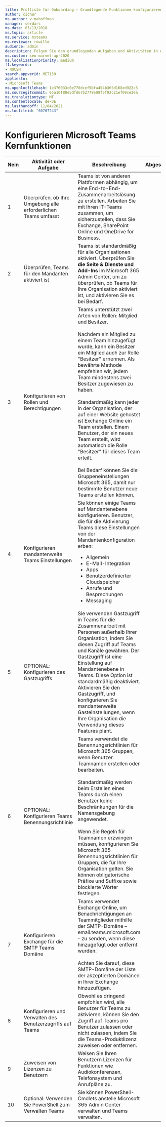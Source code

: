 ```yaml
---
title: Prüfliste für Onboarding – Grundlegende Funktionen konfigurieren – Microsoft Teams
author: cichur
ms.author: v-mahoffman
manager: serdars
ms.date: 03/13/2018
ms.topic: article
ms.service: msteams
ms.reviewer: rowille
audience: admin
description: Folgen Sie den grundlegenden Aufgaben und Aktivitäten in dieser Checkliste, wenn Sie Teams für Ihre Organisation konfigurieren.
ms.custom: seo-marvel-apr2020
ms.localizationpriority: medium
f1.keywords:
- NOCSH
search.appverid: MET150
appliesto:
- Microsoft Teams
ms.openlocfilehash: 1e376033c0e770dcef5bfa454b365d168ed922c5
ms.sourcegitcommit: 65a10f80e5dfd67b2778e09f5f92c21ef09ce36a
ms.translationtype: MT
ms.contentlocale: de-DE
ms.lasthandoff: 11/04/2021
ms.locfileid: "60767243"
---
```

# <a name="configure-microsoft-teams-core-capabilities"></a>Konfigurieren Microsoft Teams Kernfunktionen

| Nein | Aktivität oder Aufgabe | Beschreibung | Abgeschlossen? | Weitere Informationen |
|----|-----------------------------------------------------------------|--------------------------------------------------------------------------------------------------------------------------------------------------------------------------------------------------------------------------------------------------------------------------------------------------------------------------------------------------------------------------------------------------------------------------------------------------------------------------------------------------------------------------------------------|------------|---------------------------------------------------------------------------------------------------------------------------------------------------------------------------------------------------------------------------------------------------------------------------------------------------------------------------------------------------------------------------------------|
| 1  | Überprüfen, ob Ihre Umgebung alle erforderlichen Teams umfasst | Teams ist von anderen Plattformen abhängig, um eine End-to-End-Zusammenarbeitslösung zu erstellen. Arbeiten Sie mit Ihren IT-Teams zusammen, um sicherzustellen, dass Sie Exchange, SharePoint Online und OneDrive for Business. | | [Interaktion von SharePoint Online und OneDrive for Business mit Microsoft Teams](sharepoint-onedrive-interact.md) <br/><br/>[Interaktion von Exchange und Microsoft Teams](exchange-teams-interact.md) |
| 2  | Überprüfen, Teams für den Mandanten aktiviert ist | Teams ist standardmäßig für alle Organisationen aktiviert. Überprüfen Sie **die Seite & Dienste und Add-Ins** im Microsoft 365 Admin Center, um zu überprüfen, ob Teams für Ihre Organisation aktiviert ist, und aktivieren Sie es bei Bedarf. | | [Einrichten einer Microsoft Teams in Microsoft 365 oder Office 365](office-365-set-up.md) |
| 3  | Konfigurieren von Rollen und Berechtigungen | Teams unterstützt zwei Arten von Rollen: Mitglied und Besitzer. <br/><br/>Nachdem ein Mitglied zu einem Team hinzugefügt wurde, kann ein Besitzer ein Mitglied auch zur Rolle "Besitzer" ernennen. Als bewährte Methode empfehlen wir, jedem Team mindestens zwei Besitzer zugewiesen zu haben. <br/><br/>Standardmäßig kann jeder in der Organisation, der auf einer Website gehostet ist Exchange Online ein Team erstellen. Einem Benutzer, der ein neues Team erstellt, wird automatisch die Rolle "Besitzer" für dieses Team erteilt. <br/><br/>Bei Bedarf können Sie die Gruppeneinstellungen Microsoft 365, damit nur bestimmte Benutzer neue Teams erstellen können. | | [Zuweisen von Rollen und Berechtigungen in Microsoft Teams](assign-roles-permissions.md) <br/><br/>[Microsoft 365 von Gruppen und Microsoft Teams](office-365-groups.md) <br/><br/>[Verwalten, wer Gruppen erstellen Microsoft 365 kann](https://support.office.com/article/Manage-who-can-create-Office-365-Groups-4c46c8cb-17d0-44b5-9776-005fced8e618) |
| 4  | Konfigurieren mandantenweite Teams Einstellungen | Sie können einige Teams auf Mandantenebene konfigurieren. Benutzer, die für die Aktivierung Teams diese Einstellungen von der Mandantenkonfiguration erben:<ul><li>Allgemein</li><li>E-Mail-Integration</li><li>Apps</li><li>Benutzerdefinierter Cloudspeicher</li><li>Anrufe und Besprechungen</li><li>Messaging</li></ul>| | [Verwalten von Microsoft Teams-Einstellungen in Ihrer Organisation](enable-features-office-365.md) |
| 5  | OPTIONAL: Konfigurieren des Gastzugriffs | Sie verwenden Gastzugriff in Teams für die Zusammenarbeit mit Personen außerhalb Ihrer Organisation, indem Sie diesen Zugriff auf Teams und Kanäle gewähren. Der Gastzugriff ist eine Einstellung auf Mandantenebene in Teams. Diese Option ist standardmäßig deaktiviert. <br/>Aktivieren Sie den Gastzugriff, und konfigurieren Sie mandantenweite Gasteinstellungen, wenn Ihre Organisation die Verwendung dieses Features plant. | | [Gastzugriff in Microsoft Teams](guest-access.md) |
| 6  | OPTIONAL: Konfigurieren Teams Benennungsrichtlinie | Teams verwendet die Benennungsrichtlinien für Microsoft 365 Gruppen, wenn Benutzer Teamnamen erstellen oder bearbeiten. <br/><br/>Standardmäßig werden beim Erstellen eines Teams durch einen Benutzer keine Beschränkungen für die Namensgebung angewendet. <br/><br/>Wenn Sie Regeln für Teamnamen erzwingen müssen, konfigurieren Sie Microsoft 365 Benennungsrichtlinien für Gruppen, die für Ihre Organisation gelten. Sie können obligatorische Präfixe und Suffixe sowie blockierte Wörter festlegen. | | [Planen Sie Microsoft 365 Gruppen beim Erstellen von Teams in Microsoft Teams](plan-office-365-groups.md) <br/><br/>[Microsoft 365 Benennungsrichtlinie für Gruppen](https://support.office.com/article/Office-365-Groups-naming-policy-6ceca4d3-cad1-4532-9f0f-d469dfbbb552) |
| 7  | Konfigurieren Exchange für die SMTP Teams Domäne | Teams verwendet Exchange Online, um Benachrichtigungen an Teammitglieder mithilfe der SMTP-Domäne –email.teams.microsoft.com – zu senden, wenn diese hinzugefügt oder entfernt wurden. <br/><br/>Achten Sie darauf, diese SMTP-Domäne der Liste der akzeptierten Domänen in Ihrer Exchange hinzuzufügen. | | [Erstellen von Listen sicherer Absender in Exchange](/microsoft-365/security/office-365-security/create-safe-sender-lists-in-office-365?view=o365-worldwide) |
| 8  | Konfigurieren und Verwalten des Benutzerzugriffs auf Teams | Obwohl es dringend empfohlen wird, alle Benutzer für Teams zu aktivieren, können Sie den Zugriff auf Teams pro Benutzer zulassen oder nicht zulassen, indem Sie die Teams-Produktlizenz zuweisen oder entfernen. | | [Verwalten des Benutzerzugriffs auf Microsoft Teams](user-access.md) |
| 9  | Zuweisen von Lizenzen zu Benutzern | Weisen Sie Ihren Benutzern Lizenzen für Funktionen wie Audiokonferenzen, Telefonsystem und Anrufpläne zu. | | [Zuweisen Microsoft Teams Add-On-Lizenzen](teams-add-on-licensing/assign-teams-add-on-licenses.md)|
| 10 | Optional: Verwenden Sie PowerShell zum Verwalten Teams | Sie können PowerShell-Cmdlets anstelle Microsoft 365 Admin Center verwalten und Teams verwalten. | | [PowerShell für Microsoft Teams](/powershell/module/teams/?view=teams-ps) |